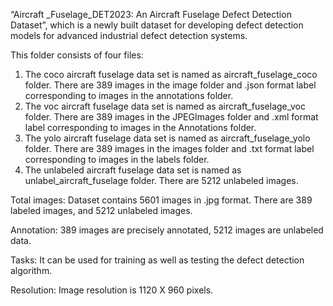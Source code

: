 “Aircraft _Fuselage_DET2023: An Aircraft Fuselage Defect Detection Dataset”, which is a newly built dataset for developing defect detection models for advanced industrial defect detection systems. 

This folder consists of four files:

1. The coco aircraft fuselage data set is named as aircraft_fuselage_coco folder. There are 389 images in the image folder and .json format label corresponding to images in the annotations folder.
2. The voc aircraft fuselage data set is named as aircraft_fuselage_voc folder. There are 389 images in the JPEGImages folder and .xml format label corresponding to images in the Annotations folder.
3. The yolo aircraft fuselage data set is named as aircraft_fuselage_yolo folder. There are 389 images in the images folder and .txt format label corresponding to images in the labels folder.
4. The unlabeled aircraft fuselage data set is named as unlabel_aircraft_fuselage folder. There are 5212 unlabeled images.



Total images: Dataset contains 5601 images in .jpg format. There are 389 labeled images, and 5212 unlabeled images.

Annotation: 389 images are precisely annotated, 5212 images are unlabeled data.

Tasks: It can be used for training as well as testing the defect detection algorithm.

Resolution: Image resolution is 1120 X 960 pixels.